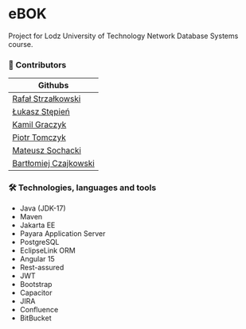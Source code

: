 # eBOK
Project for Lodz University of Technology Network Database Systems course.
### :construction_worker: Contributors
|Githubs|
|-|
|[Rafał Strzałkowski](https://github.com/rstrzalkowski)|
|[Łukasz Stępień](https://github.com/Lukasz0104)|
|[Kamil Graczyk](https://github.com/St0n3k)|
|[Piotr Tomczyk](https://github.com/tomczykp)|
|[Mateusz Sochacki](https://github.com/Msocha19)|
|[Bartłomiej Czajkowski](https://github.com/AverageCoffeeEnjoyer)|
### 🛠 Technologies, languages and tools
- Java (JDK-17)
- Maven
- Jakarta EE
- Payara Application Server
- PostgreSQL
- EclipseLink ORM
- Angular 15
- Rest-assured
- JWT
- Bootstrap
- Capacitor
- JIRA
- Confluence
- BitBucket
